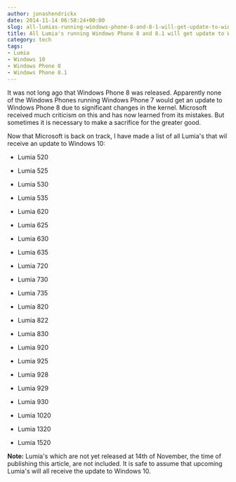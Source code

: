 ```yaml
---
author: jonashendrickx
date: 2014-11-14 06:58:24+00:00
slug: all-lumias-running-windows-phone-8-and-8-1-will-get-update-to-windows-10
title: All Lumia's running Windows Phone 8 and 8.1 will get update to Windows 10
category: tech
tags:
- Lumia
- Windows 10
- Windows Phone 8
- Windows Phone 8.1
---
```

It was not long ago that Windows Phone 8 was released. Apparently none of the Windows Phones running Windows Phone 7 would get an update to Windows Phone 8 due to significant changes in the kernel. Microsoft received much criticism on this and has now learned from its mistakes. But sometimes it is necessary to make a sacrifice for the greater good.

Now that Microsoft is back on track, I have made a list of all Lumia's that wil receive an update to Windows 10:



  * Lumia 520

  * Lumia 525

  * Lumia 530

  * Lumia 535

  * Lumia 620

  * Lumia 625

  * Lumia 630

  * Lumia 635

  * Lumia 720

  * Lumia 730

  * Lumia 735

  * Lumia 820

  * Lumia 822

  * Lumia 830

  * Lumia 920

  * Lumia 925

  * Lumia 928

  * Lumia 929

  * Lumia 930

  * Lumia 1020

  * Lumia 1320

  * Lumia 1520


**Note:** Lumia's which are not yet released at 14th of November, the time of publishing this article, are not included. It is safe to assume that upcoming Lumia's will all receive the update to Windows 10.

